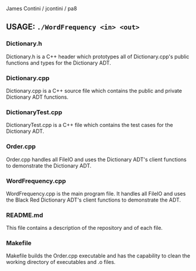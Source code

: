 James Contini / jcontini / pa8
## USAGE: `./WordFrequency <in> <out>`

### Dictionary.h
 Dictionary.h is a C++ header which prototypes all of Dictionary.cpp's public functions and types for the Dictionary ADT.
### Dictionary.cpp
 Dictionary.cpp is a C++ source file which contains the public and private Dictionary ADT functions.
### DictionaryTest.cpp
 DictionaryTest.cpp is a C++ file which contains the test cases for the Dictionary ADT.
### Order.cpp
  Order.cpp handles all FileIO and uses the Dictionary ADT's client functions to demonstrate the Dictionary ADT.
### WordFrequency.cpp
  WordFrequency.cpp is the main program file. It handles all FileIO and uses the Black Red Dictionary ADT's client functions to demonstrate the ADT.
### README.md
 This file contains a description of the repository and of each file.
### Makefile
 Makefile builds the Order.cpp executable and has the capability to clean the working directory of executables and .o files.
